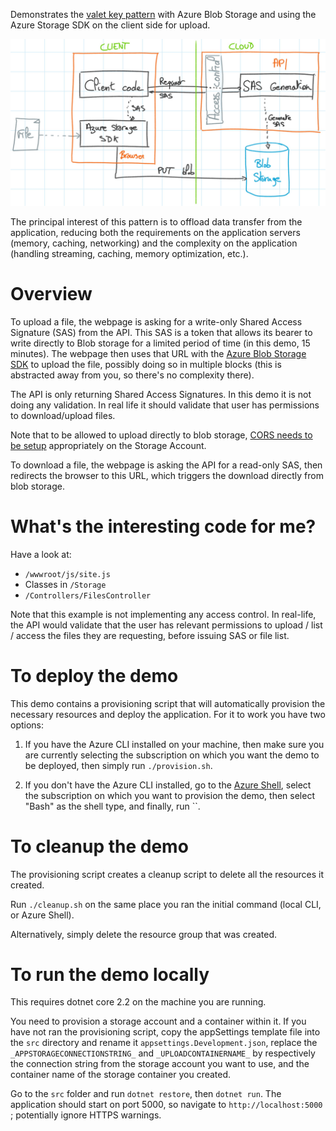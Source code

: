 Demonstrates the [valet key pattern](https://docs.microsoft.com/en-us/azure/architecture/patterns/valet-key) with Azure Blob Storage 
and using the Azure Storage SDK on the client side for upload.

![](/sas.jpg)

The principal interest of this pattern is to offload data transfer from the application,
reducing both the requirements on the application servers (memory, caching, networking) and
the complexity on the application (handling streaming, caching, memory optimization, etc.).

# Overview

To upload a file, the webpage is asking for a write-only Shared Access Signature (SAS) from the API.
This SAS is a token that allows its bearer to write directly to Blob storage for a limited period of time (in this
demo, 15 minutes). The webpage then uses that URL with the 
[Azure Blob Storage SDK](https://github.com/Azure/azure-storage-node/blob/master/browser/README.md) to upload the file,
possibly doing so in multiple blocks (this is abstracted away from you, so there's no complexity
there).

The API is only returning Shared Access Signatures. In this
demo it is not doing any validation. In real life it should
validate that user has permissions to download/upload files.

Note that to be allowed to upload directly to blob storage, 
[CORS needs to be setup](https://docs.microsoft.com/en-us/rest/api/storageservices/cross-origin-resource-sharing--cors--support-for-the-azure-storage-services) 
appropriately on the Storage Account.

To download a file, the webpage is asking the API for a read-only SAS, then redirects the browser
to this URL, which triggers the download directly from blob storage.

# What's the interesting code for me?

Have a look at:
- `/wwwroot/js/site.js`
- Classes in `/Storage`
- `/Controllers/FilesController`

Note that this example is not implementing any access control. In real-life,
the API would validate that the user has relevant permissions to upload / list / access the files
they are requesting, before issuing SAS or file list.

# To deploy the demo

This demo contains a provisioning script that will automatically provision the necessary
resources and deploy the application. For it to work you have two options:

1. If you have the Azure CLI installed on your machine, then make sure you are currently
    selecting the subscription on which you want the demo to be deployed, then simply run
    `./provision.sh`.

2. If you don't have the Azure CLI installed, go to the [Azure Shell](https://shell.azure.com),
    select the subscription on which you want to provision the demo, then select "Bash" as
    the shell type, and finally, run ``.

# To cleanup the demo

The provisioning script creates a cleanup script to delete all the resources it created.

Run `./cleanup.sh` on the same place you ran the initial command (local CLI, or Azure Shell).

Alternatively, simply delete the resource group that was created.

# To run the demo locally

This requires dotnet core 2.2 on the machine you are running.

You need to provision a storage account and a container within it. If you have not ran the
provisioning script, copy the appSettings template file into the `src` directory and rename
it `appsettings.Development.json`, replace the `_APPSTORAGECONNECTIONSTRING_` and `_UPLOADCONTAINERNAME_`
by respectively the connection string from the storage account you want to use, and the container name
of the storage container you created.

Go to the `src` folder and run `dotnet restore`, then `dotnet run`. The application should start
on port 5000, so navigate to `http://localhost:5000` ; potentially ignore HTTPS warnings.